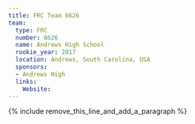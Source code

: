 ```yaml
---
title: FRC Team 6626
team:
  type: FRC
  number: 6626
  name: Andrews High School
  rookie_year: 2017
  location: Andrews, South Carolina, USA
  sponsors:
  - Andrews High
  links:
    Website:
---
```


{% include remove_this_line_and_add_a_paragraph %}